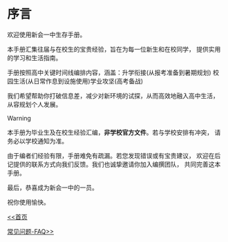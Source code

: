 # 序言

欢迎使用新会一中生存手册。

本手册汇集往届与在校生的宝贵经验，旨在为每一位新生和在校同学，
提供实用的学习和生活指南。

手册按照高中关键时间线编排内容，涵盖：升学衔接(从报考准备到暑期规划)
校园生活(从日常作息到设施使用)学业攻坚(高考备战)

我们希望帮助你打破信息差，减少对新环境的试探，从而高效地融入高中生活，
从容规划个人发展。

>[!WARNING]
> 本手册为毕业生及在校生经验汇编，**非学校官方文件**。若与学校安排有冲突，
请务必以学校通知为准。

由于编者们经验有限，手册难免有疏漏。若您发现错误或有宝贵建议，
欢迎在后记提供的联系方式向我们反馈。我们也诚挚邀请你加入编撰团队，
共同完善这本手册。

最后，恭喜成为新会一中的一员。

祝你使用愉快。

[<<首页](README)

[常见问题-FAQ>>](常见问题-FAQ)
